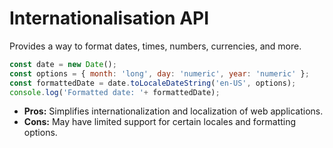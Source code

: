 # Internationalisation API

Provides a way to format dates, times, numbers, currencies, and more.

```javascript
const date = new Date();
const options = { month: 'long', day: 'numeric', year: 'numeric' };
const formattedDate = date.toLocaleDateString('en-US', options);
console.log('Formatted date: '+ formattedDate);
```


- **Pros:** Simplifies internationalization and localization of web applications.
- **Cons:** May have limited support for certain locales and formatting options.

